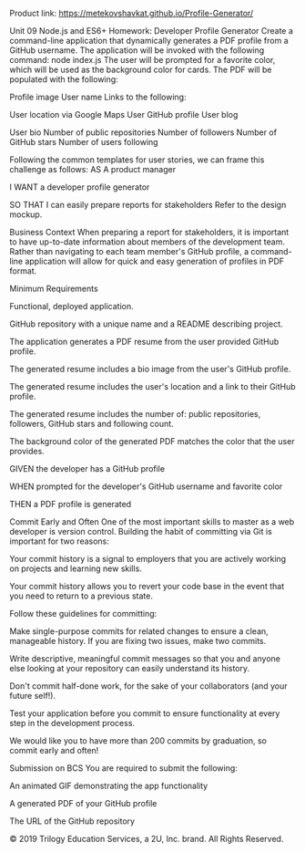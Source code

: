 Product link: https://metekovshavkat.github.io/Profile-Generator/

Unit 09 Node.js and ES6+ Homework: Developer Profile Generator
Create a command-line application that dynamically generates a PDF profile from a GitHub username. The application will be invoked with the following command:
node index.js
The user will be prompted for a favorite color, which will be used as the background color for cards.
The PDF will be populated with the following:

Profile image
User name
Links to the following:

User location via Google Maps
User GitHub profile
User blog


User bio
Number of public repositories
Number of followers
Number of GitHub stars
Number of users following

Following the common templates for user stories, we can frame this challenge as follows:
AS A product manager

I WANT a developer profile generator

SO THAT I can easily prepare reports for stakeholders
Refer to the design mockup.

Business Context
When preparing a report for stakeholders, it is important to have up-to-date information about members of the development team. Rather than navigating to each team member's GitHub profile, a command-line application will allow for quick and easy generation of profiles in PDF format.

Minimum Requirements


Functional, deployed application.


GitHub repository with a unique name and a README describing project.


The application generates a PDF resume from the user provided GitHub profile.


The generated resume includes a bio image from the user's GitHub profile.


The generated resume includes the user's location and a link to their GitHub profile.


The generated resume includes the number of: public repositories, followers, GitHub stars and following count.


The background color of the generated PDF matches the color that the user provides.


GIVEN the developer has a GitHub profile

WHEN prompted for the developer's GitHub username and favorite color

THEN a PDF profile is generated


Commit Early and Often
One of the most important skills to master as a web developer is version control. Building the habit of committing via Git is important for two reasons:


Your commit history is a signal to employers that you are actively working on projects and learning new skills.


Your commit history allows you to revert your code base in the event that you need to return to a previous state.


Follow these guidelines for committing:


Make single-purpose commits for related changes to ensure a clean, manageable history. If you are fixing two issues, make two commits.


Write descriptive, meaningful commit messages so that you and anyone else looking at your repository can easily understand its history.


Don't commit half-done work, for the sake of your collaborators (and your future self!).


Test your application before you commit to ensure functionality at every step in the development process.


We would like you to have more than 200 commits by graduation, so commit early and often!

Submission on BCS
You are required to submit the following:


An animated GIF demonstrating the app functionality


A generated PDF of your GitHub profile


The URL of the GitHub repository



© 2019 Trilogy Education Services, a 2U, Inc. brand. All Rights Reserved.
